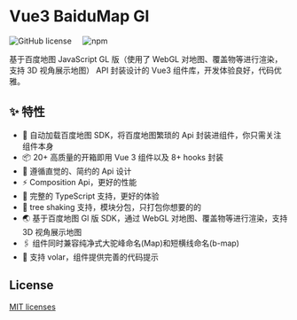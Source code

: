 # Vue3 BaiduMap Gl

<div style="display:flex;justify-content:flex-start;margin-top:15px;">
<img src="https://img.shields.io/github/license/yue1123/img-previewer?style=flat-square" alt="GitHub license" >
<img src="https://img.shields.io/github/package-json/v/yue1123/vue3-baidu-map-gl?color=f90&style=flat-square" alt="" style="margin-left:10px">
<img alt="npm" src="https://img.shields.io/npm/dm/vue3-baidu-map-gl?logo=npm&style=flat-square" style="margin-left:10px">
</div>

基于百度地图 JavaScript GL 版（使用了 WebGL 对地图、覆盖物等进行渲染，支持 3D 视角展示地图） API 封装设计的 Vue3 组件库，开发体验良好，代码优雅。

## :sparkles: 特性

- 🚀 自动加载百度地图 SDK，将百度地图繁琐的 Api 封装进组件，你只需关注组件本身
- 📦 20+ 高质量的开箱即用 Vue 3 组件以及 8+ hooks 封装
- 📐 遵循直觉的、简约的 Api 设计
- ⚡ Composition Api，更好的性能
- 🔨 完整的 TypeScript 支持，更好的体验
- 🧩 tree shaking 支持，模块分包，只打包你想要的的
- 🌏 基于百度地图 Gl 版 SDK，通过 WebGL 对地图、覆盖物等进行渲染，支持 3D 视角展示地图
- 🖇️ 组件同时兼容纯净式大驼峰命名(Map)和短横线命名(b-map)
- 🚀 支持 volar，组件提供完善的代码提示

## License

[MIT licenses](https://opensource.org/licenses/MIT)

